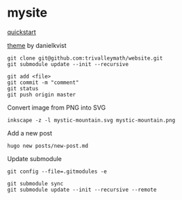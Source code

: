 # mysite

[quickstart](https://gohugo.io/getting-started/quick-start/)

[theme](https://github.com/danielkvist/hugo-terrassa-theme) by danielkvist



```
git clone git@github.com:trivalleymath/website.git
git submodule update --init --recursive

git add <file>
git commit -m "comment"
git status
git push origin master

```

Convert image from PNG into SVG

```
inkscape -z -l mystic-mountain.svg mystic-mountain.png
```

Add a new post

```
hugo new posts/new-post.md
```


Update submodule

```
git config --file=.gitmodules -e

git submodule sync
git submodule update --init --recursive --remote
```